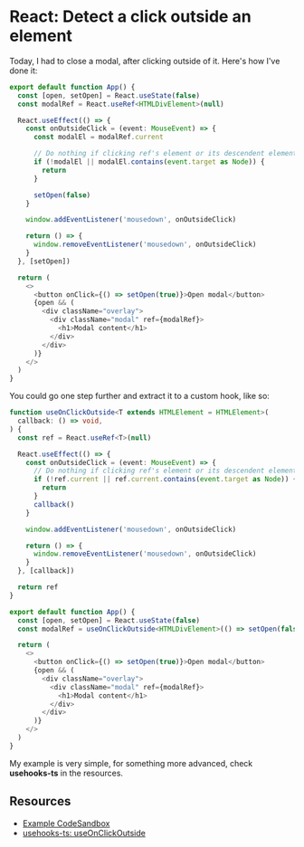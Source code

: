 # React: Detect a click outside an element

Today, I had to close a modal, after clicking outside of it. Here's how I've done it:

```typescript
export default function App() {
  const [open, setOpen] = React.useState(false)
  const modalRef = React.useRef<HTMLDivElement>(null)

  React.useEffect(() => {
    const onOutsideClick = (event: MouseEvent) => {
      const modalEl = modalRef.current

      // Do nothing if clicking ref's element or its descendent elements
      if (!modalEl || modalEl.contains(event.target as Node)) {
        return
      }

      setOpen(false)
    }

    window.addEventListener('mousedown', onOutsideClick)

    return () => {
      window.removeEventListener('mousedown', onOutsideClick)
    }
  }, [setOpen])

  return (
    <>
      <button onClick={() => setOpen(true)}>Open modal</button>
      {open && (
        <div className="overlay">
          <div className="modal" ref={modalRef}>
            <h1>Modal content</h1>
          </div>
        </div>
      )}
    </>
  )
}

```

You could go one step further and extract it to a custom hook, like so:

```typescript
function useOnClickOutside<T extends HTMLElement = HTMLElement>(
  callback: () => void,
) {
  const ref = React.useRef<T>(null)

  React.useEffect(() => {
    const onOutsideClick = (event: MouseEvent) => {
      // Do nothing if clicking ref's element or its descendent elements
      if (!ref.current || ref.current.contains(event.target as Node)) {
        return
      }
      callback()
    }

    window.addEventListener('mousedown', onOutsideClick)

    return () => {
      window.removeEventListener('mousedown', onOutsideClick)
    }
  }, [callback])

  return ref
}

export default function App() {
  const [open, setOpen] = React.useState(false)
  const modalRef = useOnClickOutside<HTMLDivElement>(() => setOpen(false))

  return (
    <>
      <button onClick={() => setOpen(true)}>Open modal</button>
      {open && (
        <div className="overlay">
          <div className="modal" ref={modalRef}>
            <h1>Modal content</h1>
          </div>
        </div>
      )}
    </>
  )
}
```

My example is very simple, for something more advanced, check **usehooks-ts** in the resources.

## Resources

* [Example CodeSandbox](https://codesandbox.io/s/react-useonclickoutside-rfums4)
* [usehooks-ts: useOnClickOutside](https://usehooks-ts.com/react-hook/use-on-click-outside)

